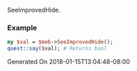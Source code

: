 SeeImprovedHide.
### Example

```perl
my $val = $mob->SeeImprovedHide();
quest::say($val); # Returns bool
```


Generated On 2018-01-15T13:04:48-08:00